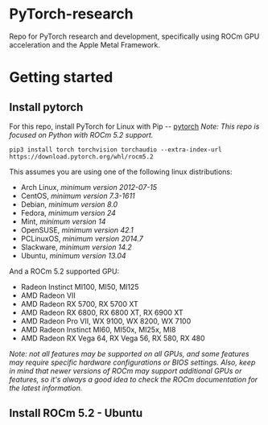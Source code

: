 # PyTorch-research
Repo for PyTorch research and development, specifically using ROCm GPU acceleration and the Apple Metal Framework.

# Getting started
## Install pytorch
For this repo, install PyTorch for Linux with Pip -- [pytorch](https://pytorch.org/get-started/locally/)
*Note: This repo is focused on Python with ROCm 5.2 support.*<br>

`pip3 install torch torchvision torchaudio --extra-index-url https://download.pytorch.org/whl/rocm5.2`

This assumes you are using one of the following linux distributions:
- Arch Linux, *minimum version 2012-07-15*
- CentOS, *minimum version 7.3-1611*
- Debian, *minimum version 8.0*
- Fedora, *minimum version 24*
- Mint, *minimum version 14*
- OpenSUSE, *minimum version 42.1*
- PCLinuxOS, *minimum version 2014.7*
- Slackware, *minimum version 14.2*
- Ubuntu, *minimum version 13.04*

And a ROCm 5.2 supported GPU:
- Radeon Instinct MI100, MI50, MI125
- AMD Radeon VII
- AMD Radeon RX 5700, RX 5700 XT
- AMD Radeon RX 6800, RX 6800 XT, RX 6900 XT
- AMD Radeon Pro VII, WX 9100, WX 8200, WX 7100
- AMD Radeon Instinct MI60, MI50x, MI25x, MI8
- AMD Radeon RX Vega 64, RX Vega 56, RX 580, RX 480<br>

*Note: not all features may be supported on all GPUs, and some features may require specific hardware configurations or BIOS settings. Also, keep in mind that newer versions of ROCm may support additional GPUs or features, so it's always a good idea to check the ROCm documentation for the latest information.*

## Install ROCm 5.2 - Ubuntu

